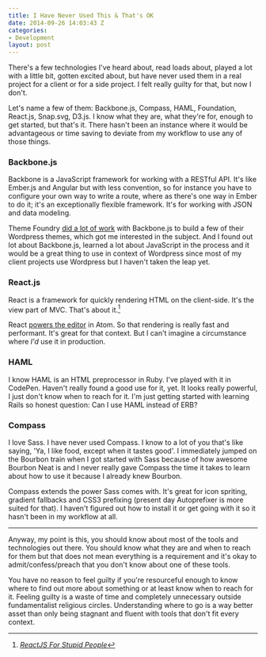 ```yaml
---
title: I Have Never Used This & That's OK
date: 2014-09-26 14:03:43 Z
categories:
- Development
layout: post
---
```


There's a few technologies I've heard about, read loads about, played a lot with a little bit, gotten excited about, but have never used them in a real project for a client or for a side project. I felt really guilty for that, but now I don't.

Let's name a few of them: Backbone.js, Compass, HAML, Foundation, React.js, Snap.svg, D3.js. I know what they are, what they're for, enough to get started, but that's it. There hasn't been an instance where it would be advantageous or time saving to deviate from my workflow to use any of those things.

### Backbone.js
Backbone is a JavaScript framework for working with a RESTful API. It's like Ember.js and Angular but with less convention, so for instance you have to configure your own way to write a route, where as there's one way in Ember to do it; it's an exceptionally flexible framework. It's for working with JSON and data modeling.

Theme Foundry [did a lot of work](https://thethemefoundry.com/blog/backbonejs-and-collections-structure/) with Backbone.js to build a few of their Wordpress themes, which got me interested in the subject. And I found out lot about Backbone.js, learned a lot about JavaScript in the process and it would be a great thing to use in context of Wordpress since most of my client projects use Wordpress but I haven't taken the leap yet.

### React.js
React is a framework for quickly rendering HTML on the client-side. It's the view part of MVC. That's about it.[^1]

React [powers the editor](http://blog.atom.io/2014/07/02/moving-atom-to-react.html) in Atom. So that rendering is really fast and performant. It's great for that context. But I can't imagine a circumstance where _I'd_ use it in production.

### HAML
I know HAML is an HTML preprocessor in Ruby. I've played with it in CodePen. Haven't really found a good use for it, yet. It looks really powerful, I just don't know when to reach for it. I'm just getting started with learning Rails so honest question: Can I use HAML instead of ERB?

### Compass
I love Sass. I have never used Compass. I know to a lot of you that's like saying, 'Ya, I like food, except when it tastes good'. I immediately jumped on the Bourbon train when I got started with Sass because of how awesome Bourbon Neat is and I never really gave Compass the time it takes to learn about how to use it because I already knew Bourbon.

Compass extends the power Sass comes with. It's great for icon spriting, gradient fallbacks and CSS3 prefixing (present day Autoprefixer is more suited for that). I haven't figured out how to install it or get going with it so it hasn't been in my workflow at all.

---

Anyway, my point is this, you should know about most of the tools and technologies out there. You should know what they are and when to reach for them but that does not mean everything is a requirement and it's okay to admit/confess/preach that you don't know about one of these tools.

You have no reason to feel guilty if you're resourceful enough to know where to find out more about something or at least know when to reach for it. Feeling guilty is a waste of time and completely unnecessary outside fundamentalist religious circles. Understanding where to go is a way better asset than only being stagnant and fluent with tools that don't fit every context.

[^1]: [_ReactJS For Stupid People_](http://blog.andrewray.me/reactjs-for-stupid-people/)
